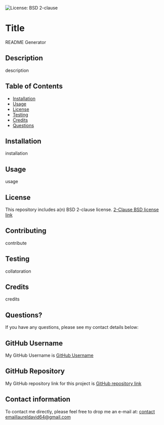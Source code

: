 

![License: BSD 2-clause](https://img.shields.io/badge/License-BSD_2--Clause-orange.svg)

# Title

README Generator

## Description

description

## Table of Contents

* [Installation](#installation)
* [Usage](#usage)
* [License](#license)
* [Testing](#testing)
* [Credits](#credits)
* [Questions](#questions)

## Installation

installation

## Usage

usage

## License

This repository includes a(n) BSD 2-clause license.  [2-Clause BSD license link](https://opensource.org/licenses/BSD-2-Clause)

## Contributing

contribute

## Testing

collatoration

## Credits

credits

## Questions?

If you have any questions, please see my contact details below:

## GitHub Username

My GitHub Username is [GitHub Username](github.com/lnd4812)

## GitHub Repository

My GitHub repository link for this project is [GitHub repository link](git@github.com/lnd4812/readme-generator.git)

## Contact information

To contact me directly, please feel free to drop me an e-mail at: [contact email](<a hef="mailto:laureldavid64@gmail.com">)laureldavid64@gmail.com</a>

